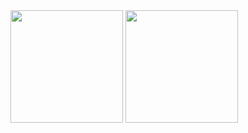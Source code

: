 <!-- - 👋 Hi, I’m Eddie (20yo)
- I’m interested in design and web development
- I’m currently studying VueJS and Spring
- How to reach me: www.instagram.com/eduardaeca -->

<div>
  <img height="180em" src="https://github-readme-stats.vercel.app/api?username=EduardaEssa&show_icons=true&theme=tokyonight">
  <img height="180em" src="https://github-readme-stats.vercel.app/api/top-langs/?username=EduardaEssa&layout=compact&theme=tokyonight">
</div>

<!---
eduardaessa/eduardaessa is a ✨ special ✨ repository because its `README.md` (this file) appears on your GitHub profile.
You can click the Preview link to take a look at your changes.
--->
